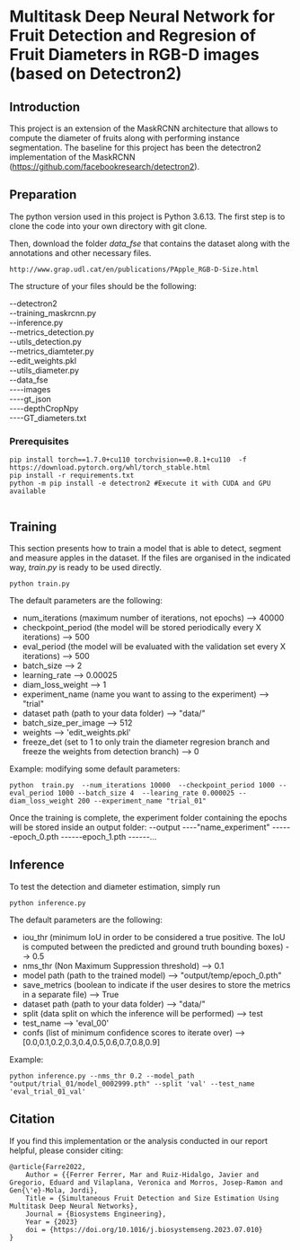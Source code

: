 # Multitask Deep Neural Network for Fruit Detection and Regresion of Fruit Diameters in RGB-D images (based on Detectron2)

## Introduction
This project is an extension of the MaskRCNN architecture that allows to compute the diameter of fruits along with performing instance segmentation. The baseline for this project has been the detectron2 implementation of the MaskRCNN (https://github.com/facebookresearch/detectron2).

## Preparation 


The python version used in this project is Python 3.6.13. 
The first step is to clone the code into your own directory with git clone. 

Then, download the folder *data_fse* that contains the dataset along with the annotations and other necessary files.
```
http://www.grap.udl.cat/en/publications/PApple_RGB-D-Size.html
```
The structure of your files should be the following:

--detectron2  
--training_maskrcnn.py  
--inference.py  
--metrics_detection.py  
--utils_detection.py  
--metrics_diamteter.py  
--edit_weights.pkl  
--utils_diameter.py  
--data_fse  
----images   
----gt_json  
----depthCropNpy  
----GT_diameters.txt  




### Prerequisites
```
pip install torch==1.7.0+cu110 torchvision==0.8.1+cu110  -f https://download.pytorch.org/whl/torch_stable.html
pip install -r requirements.txt
python -m pip install -e detectron2 #Execute it with CUDA and GPU available


```

## Training

This section presents how to train a model that is able to detect, segment and measure apples in the dataset. If the files are organised in the indicated way, *train.py* is ready to be used directly. 

```
python train.py
```
The default parameters are the following:
- num_iterations (maximum number of iterations, not epochs) --> 40000
- checkpoint_period (the model will be stored periodically every X iterations) --> 500
- eval_period (the model will be evaluated with the validation set every X iterations) --> 500
- batch_size --> 2
- learning_rate --> 0.00025
- diam_loss_weight --> 1
- experiment_name (name you want to assing to the experiment) --> "trial"
- dataset path (path to your data folder) --> "data/"
- batch_size_per_image --> 512
- weights --> 'edit_weights.pkl'
- freeze_det (set to 1 to only train the diameter regresion branch and freeze the weights from detection branch) --> 0

Example: modifying some default parameters:

```
python  train.py  --num_iterations 10000  --checkpoint_period 1000 --eval_period 1000 --batch_size 4  --learing_rate 0.000025 --diam_loss_weight 200 --experiment_name "trial_01"

```

Once the training is complete, the experiment folder containing the epochs will be stored inside an output folder:
--output
----"name_experiment"
------epoch_0.pth
------epoch_1.pth
------...

## Inference

To test the detection and diameter estimation, simply run 
```
python inference.py
```
The default parameters are the following:
- iou_thr (minimum IoU in order to be considered a true positive. The IoU is computed between the predicted and ground truth bounding boxes) --> 0.5
- nms_thr (Non Maximum Suppression threshold) --> 0.1
- model path (path to the trained model) --> "output/temp/epoch_0.pth"
- save_metrics (boolean to indicate if the user desires to store the metrics in a separate file) --> True
- dataset path (path to your data folder) --> "data/"
- split (data split on which the inference will be performed) --> test
- test_name --> 'eval_00'
- confs (list of minimum confidence scores to iterate over) --> [0.0,0.1,0.2,0.3,0.4,0.5,0.6,0.7,0.8,0.9]

Example:
```
python inference.py --nms_thr 0.2 --model_path "output/trial_01/model_0002999.pth" --split 'val' --test_name 'eval_trial_01_val'

```

## Citation

If you find this implementation or the analysis conducted in our report helpful, please consider citing:

    @article{Farre2022,
        Author = {{Ferrer Ferrer, Mar and Ruiz-Hidalgo, Javier and Gregorio, Eduard and Vilaplana, Veronica and Morros, Josep-Ramon and Gen{\'e}-Mola, Jordi},
        Title = {Simultaneous Fruit Detection and Size Estimation Using Multitask Deep Neural Networks},
        Journal = {Biosystems Engineering},
        Year = {2023}
        doi = {https://doi.org/10.1016/j.biosystemseng.2023.07.010}
    }

